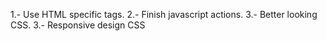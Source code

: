 1.- Use HTML specific tags.
2.- Finish javascript actions.
3.- Better looking CSS.
3.- Responsive design CSS